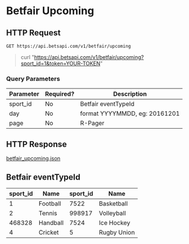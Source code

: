 # Betfair Upcoming

## HTTP Request

`GET https://api.betsapi.com/v1/betfair/upcoming`

> curl "https://api.betsapi.com/v1/betfair/upcoming?sport_id=1&token=YOUR-TOKEN"

### Query Parameters

Parameter | Required? | Description
--------- | ------- | -----------
sport_id | No | Betfair eventTypeId
day | No | format YYYYMMDD, eg: 20161201
page | No | R-Pager

## HTTP Response

<a href="../samples/betfair_upcoming.json" target="_blank">betfair_upcoming.json</a>

## Betfair eventTypeId

sport_id | Name | sport_id | Name
---------- | ------- | -------- | -------
1  | Football | 7522 | Basketball
2  | Tennis | 998917 | Volleyball
468328 | Handball | 7524 | Ice Hockey
4 | Cricket | 5 | Rugby Union

